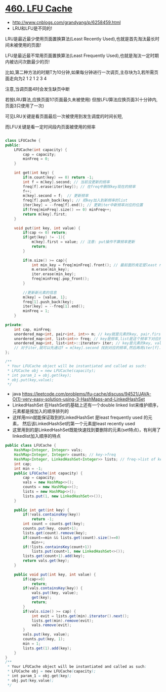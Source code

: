 # [460. LFU Cache](https://leetcode.com/problems/lfu-cache/description/)
* http://www.cnblogs.com/grandyang/p/6258459.html
* LRU和LFU是不同的!

LRU是最近最少使用页面置换算法(Least Recently Used),也就是首先淘汰最长时间未被使用的页面!

LFU是最近最不常用页面置换算法(Least Frequently Used),也就是淘汰一定时期内被访问次数最少的页!

比如,第二种方法的时期T为10分钟,如果每分钟进行一次调页,主存块为3,若所需页面走向为2 1 2 1 2 3 4

注意,当调页面4时会发生缺页中断

若按LRU算法,应换页面1(1页面最久未被使用) 但按LFU算法应换页面3(十分钟内,页面3只使用了一次)

可见LRU关键是看页面最后一次被使用到发生调度的时间长短,

而LFU关键是看一定时间段内页面被使用的频率

```c++

class LFUCache {
public:
    LFUCache(int capacity) {
        cap = capacity;
        minFreq = 0;
    }
    
    int get(int key) {
        if(m.count(key) == 0) return -1;
        int f = m[key].second; // 当前没更新的频率
        freq[f].erase(iter[key]); // 在freq中删除key现在的频率
        f++;
        m[key].second = f;  // 更新频率
        freq[f].push_back(key); // 把key加入到新频率的list
        iter[key] = --freq[f].end(); // 更新iter中新频率对应的位置
        if(freq[minFreq].size() == 0) minFreq++;
        return m[key].first;   
    }
    
    void put(int key, int value) {
        if(cap <= 0) return;
        if(get(key) != -1){
            m[key].first = value; // 注意: put操作不算频率更新
            return;
        }
        
        if(m.size() >= cap){
            int min_key = freq[minFreq].front(); // 最前面的肯定是least recently的
            m.erase(min_key);
            iter.erase(min_key);
            freq[minFreq].pop_front();
        }
        
        //更新新元素的信息
        m[key] = {value, 1};
        freq[1].push_back(key);
        iter[key] = --freq[1].end();
        minFreq = 1;
    }
    
private:
    int cap, minFreq;
    unordered_map<int, pair<int, int>> m; // key就是元素的key, pair.first是元素的value, second是元素的频率
    unordered_map<int, list<int>> freq; // key是频率,list是这个频率下对应的元素的key的list,最前面的是least recently的
    unordered_map<int, list<int>::iterator> iter; // key是元素的key, value是这个key在freq中的对应频率的list中的位置;
    // 对于iter,就可以先通过f = m[key].second 找到对应的频率,然后再用iter[f].second 就能定位到freq[f] 这个list中的位置
};

/**
 * Your LFUCache object will be instantiated and called as such:
 * LFUCache obj = new LFUCache(capacity);
 * int param_1 = obj.get(key);
 * obj.put(key,value);
 */
```

* java https://leetcode.com/problems/lfu-cache/discuss/94521/JAVA-O(1)-very-easy-solution-using-3-HashMaps-and-LinkedHashSet
* LinkedHashSet 在HashSet的基础上还有一个double linked list来维护顺序，元素都是按加入的顺序排列的
* 这样用min就能保证取到的LinkedHashSet 是least frequently used 的元素， 然后该LinkedHashSet的第一个元素是least recently used
* 这里用到的是LinkedHashSet既能快速找到要删除的元素(set特点)，有利用了linkedlist加入顺序的特点

```java
public class LFUCache {
    HashMap<Integer, Integer> vals;
    HashMap<Integer, Integer> counts; // key->freq
    HashMap<Integer, LinkedHashSet<Integer>> lists; // freq->list of key
    int cap;
    int min = -1;
    public LFUCache(int capacity) {
        cap = capacity;
        vals = new HashMap<>();
        counts = new HashMap<>();
        lists = new HashMap<>();
        lists.put(1, new LinkedHashSet<>());
    }
    
    public int get(int key) {
        if(!vals.containsKey(key))
            return -1;
        int count = counts.get(key);
        counts.put(key, count+1);
        lists.get(count).remove(key);
        if(count==min && lists.get(count).size()==0)
            min++;
        if(!lists.containsKey(count+1))
            lists.put(count+1, new LinkedHashSet<>());
        lists.get(count+1).add(key);
        return vals.get(key);
    }
    
    public void put(int key, int value) {
        if(cap<=0)
            return;
        if(vals.containsKey(key)) {
            vals.put(key, value);
            get(key);
            return;
        } 
        if(vals.size() >= cap) {
            int evit = lists.get(min).iterator().next();
            lists.get(min).remove(evit);
            vals.remove(evit);
        }
        vals.put(key, value);
        counts.put(key, 1);
        min = 1;
        lists.get(1).add(key);
    }
}
/**
 * Your LFUCache object will be instantiated and called as such:
 * LFUCache obj = new LFUCache(capacity);
 * int param_1 = obj.get(key);
 * obj.put(key,value);
 */

```
